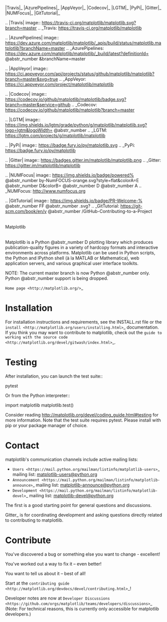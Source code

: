 |Travis|_ |AzurePipelines|_ |AppVeyor|_ |Codecov|_ |LGTM|_ |PyPi|_ |Gitter|_ |NUMFocus|_ |GitTutorial|_

.. |Travis| image:: https://travis-ci.org/matplotlib/matplotlib.svg?branch=master .. _Travis: https://travis-ci.org/matplotlib/matplotlib

.. |AzurePipelines| image:: https://dev.azure.com/matplotlib/matplotlib/_apis/build/status/matplotlib.matplotlib?branchName=master .. _AzurePipelines: https://dev.azure.com/matplotlib/matplotlib/_build/latest?definitionId= @abstr_number &branchName=master

.. |AppVeyor| image:: https://ci.appveyor.com/api/projects/status/github/matplotlib/matplotlib?branch=master&svg=true .. _AppVeyor: https://ci.appveyor.com/project/matplotlib/matplotlib

.. |Codecov| image:: https://codecov.io/github/matplotlib/matplotlib/badge.svg?branch=master&service=github .. _Codecov: https://codecov.io/github/matplotlib/matplotlib?branch=master

.. |LGTM| image:: https://img.shields.io/lgtm/grade/python/g/matplotlib/matplotlib.svg?logo=lgtm&logoWidth= @abstr_number .. _LGTM: https://lgtm.com/projects/g/matplotlib/matplotlib

.. |PyPi| image:: https://badge.fury.io/py/matplotlib.svg .. _PyPi: https://badge.fury.io/py/matplotlib

.. |Gitter| image:: https://badges.gitter.im/matplotlib/matplotlib.png .. _Gitter: https://gitter.im/matplotlib/matplotlib

.. |NUMFocus| image:: https://img.shields.io/badge/powered% @abstr_number by-NumFOCUS-orange.svg?style=flat&colorA=E @abstr_number D&colorB= @abstr_number D @abstr_number A .. _NUMFocus: http://www.numfocus.org

.. |GitTutorial| image:: https://img.shields.io/badge/PR-Welcome-% @abstr_number FF @abstr_number .svg? .. _GitTutorial: https://git-scm.com/book/en/v @abstr_number /GitHub-Contributing-to-a-Project

###### #

Matplotlib

###### #

Matplotlib is a Python @abstr_number D plotting library which produces publication-quality figures in a variety of hardcopy formats and interactive environments across platforms. Matplotlib can be used in Python scripts, the Python and IPython shell (à la MATLAB or Mathematica), web application servers, and various graphical user interface toolkits.

NOTE: The current master branch is now Python @abstr_number only. Python @abstr_number support is being dropped.

`Home page <http://matplotlib.org/>`_

# Installation

For installation instructions and requirements, see the INSTALL.rst file or the `install <http://matplotlib.org/users/installing.html>`_ documentation. If you think you may want to contribute to matplotlib, check out the `guide to working with the source code <http://matplotlib.org/devel/gitwash/index.html>`_.

# Testing

After installation, you can launch the test suite::

pytest

Or from the Python interpreter::

import matplotlib matplotlib.test()

Consider reading http://matplotlib.org/devel/coding_guide.html#testing for more information. Note that the test suite requires pytest. Please install with pip or your package manager of choice.

# Contact

matplotlib's communication channels include active mailing lists:

  * `Users <https://mail.python.org/mailman/listinfo/matplotlib-users>`_ mailing list: matplotlib-users@python.org
  * `Announcement <https://mail.python.org/mailman/listinfo/matplotlib-announce>`_ mailing list: matplotlib-announce@python.org
  * `Development <https://mail.python.org/mailman/listinfo/matplotlib-devel>`_ mailing list: matplotlib-devel@python.org



The first is a good starting point for general questions and discussions.

Gitter_ is for coordinating development and asking questions directly related to contributing to matplotlib.

# Contribute

You've discovered a bug or something else you want to change - excellent!

You've worked out a way to fix it – even better!

You want to tell us about it – best of all!

Start at the `contributing guide <http://matplotlib.org/devdocs/devel/contributing.html>`_!

Developer notes are now at `Developer Discussions <https://github.com/orgs/matplotlib/teams/developers/discussions>`_ (Note: For technical reasons, this is currently only accessible for matplotlib developers.)
